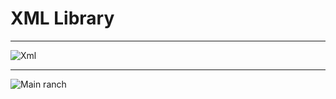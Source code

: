 # XML Library

---

![Xml](https://cdn.iconscout.com/icon/free/png-256/xml-file-2330558-1950399.png)

---
![Main ranch](https://github.com/jmamarques/xml_library_pa/actions/workflows/ci_kotlin.yml/badge.svg?branch=main)
